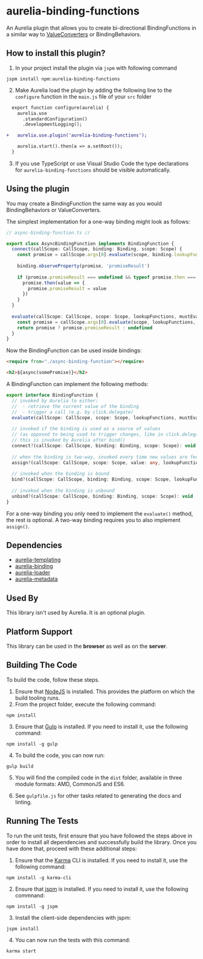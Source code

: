 # aurelia-binding-functions

An Aurelia plugin that allows you to create bi-directional BindingFunctions in a similar way to [ValueConverters](http://aurelia.io/docs.html#/aurelia/binding/latest/doc/article/binding-value-converters) or BindingBehaviors.

## How to install this plugin?

1. In your project install the plugin via `jspm` with following command

  ```shell
  jspm install npm:aurelia-binding-functions
  ```
2. Make Aurelia load the plugin by adding the following line to the `configure` function in the `main.js` file of your `src` folder

  ```diff
    export function configure(aurelia) {
      aurelia.use
        .standardConfiguration()
        .developmentLogging();

  +   aurelia.use.plugin('aurelia-binding-functions');

      aurelia.start().then(a => a.setRoot());
    }
  ```
3. If you use TypeScript or use Visual Studio Code the type declarations for `aurelia-binding-functions` should be visible automatically. 

## Using the plugin

You may create a BindingFunction the same way as you would BindingBehaviors or ValueConverters.

The simplest implementation for a one-way binding might look as follows:

```ts
// async-binding-function.ts //

export class AsyncBindingFunction implements BindingFunction {
  connect(callScope: CallScope, binding: Binding, scope: Scope) {
    const promise = callScope.args[0].evaluate(scope, binding.lookupFunctions, true) as Promise<any> & {promiseResult:any}
    
    binding.observeProperty(promise, 'promiseResult')
    
    if (promise.promiseResult === undefined && typeof promise.then === 'function') {
      promise.then(value => {
        promise.promiseResult = value
      })
    }
  }
  
  evaluate(callScope: CallScope, scope: Scope, lookupFunctions, mustEvaluate: boolean) {
    const promise = callScope.args[0].evaluate(scope, lookupFunctions, true) as Promise<any> & {promiseResult:any}
    return promise ? promise.promiseResult : undefined
  }
}
```

Now the BindingFunction can be used inside bindings:

```html
<require from="./async-binding-function"></require>

<h2>${async(somePromise)}</h2>
```

A BindingFunction can implement the following methods:

```ts
export interface BindingFunction {
  // invoked by Aurelia to either: 
  //  - retrieve the current value of the binding
  //  - trigger a call (e.g. by click.delegate)
  evaluate(callScope: CallScope, scope: Scope, lookupFunctions, mustEvaluate: boolean): any
  
  // invoked if the binding is used as a source of values 
  // (as opposed to being used to trigger changes, like in click.delegate)
  // this is invoked by Aurelia after bind()
  connect?(callScope: CallScope, binding: Binding, scope: Scope): void
  
  // when the binding is two-way, invoked every time new values are fed into the binding by Aurelia  
  assign?(callScope: CallScope, scope: Scope, value: any, lookupFunctions: any): void
  
  // invoked when the binding is bound
  bind?(callScope: CallScope, binding: Binding, scope: Scope, lookupFunctions: any): void
  
  // invoked when the binding is unbound
  unbind?(callScope: CallScope, binding: Binding, scope: Scope): void
}
```

For a one-way binding you only need to implement the `evaluate()` method, the rest is optional.
A two-way binding requires you to also implement `assign()`.

## Dependencies

* [aurelia-templating](https://github.com/aurelia/templating)
* [aurelia-binding](https://github.com/aurelia/binding)
* [aurelia-loader](https://github.com/aurelia/loader)
* [aurelia-metadata](https://github.com/aurelia/metadata)

## Used By

This library isn't used by Aurelia. It is an optional plugin.

## Platform Support

This library can be used in the **browser** as well as on the **server**.

## Building The Code

To build the code, follow these steps.

1. Ensure that [NodeJS](http://nodejs.org/) is installed. This provides the platform on which the build tooling runs.
2. From the project folder, execute the following command:

  ```shell
  npm install
  ```
3. Ensure that [Gulp](http://gulpjs.com/) is installed. If you need to install it, use the following command:

  ```shell
  npm install -g gulp
  ```
4. To build the code, you can now run:

  ```shell
  gulp build
  ```
5. You will find the compiled code in the `dist` folder, available in three module formats: AMD, CommonJS and ES6.

6. See `gulpfile.js` for other tasks related to generating the docs and linting.

## Running The Tests

To run the unit tests, first ensure that you have followed the steps above in order to install all dependencies and successfully build the library. Once you have done that, proceed with these additional steps:

1. Ensure that the [Karma](http://karma-runner.github.io/) CLI is installed. If you need to install it, use the following command:

  ```shell
  npm install -g karma-cli
  ```
2. Ensure that [jspm](http://jspm.io/) is installed. If you need to install it, use the following commnand:

  ```shell
  npm install -g jspm
  ```
3. Install the client-side dependencies with jspm:

  ```shell
  jspm install
  ```

4. You can now run the tests with this command:

  ```shell
  karma start
  ```
